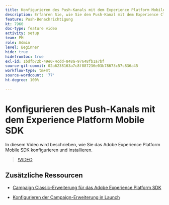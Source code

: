 ```yaml
---
title: Konfigurieren des Push-Kanals mit dem Experience Platform Mobile SDK
description: Erfahren Sie, wie Sie den Push-Kanal mit dem Experience Cloud Mobile SDK konfigurieren.
feature: Push-Benachrichtigung
kt: 7960
doc-type: feature video
activity: setup
team: PM
role: Admin
level: Beginner
hide: true
hidefromtoc: true
exl-id: 1bdfb72b-49e0-4cdd-848a-97648fb1a7bf
source-git-commit: 02a6238163a7c8f887236e03b78673c57c836a45
workflow-type: tm+mt
source-wordcount: '77'
ht-degree: 100%

---
```


# Konfigurieren des Push-Kanals mit dem Experience Platform Mobile SDK

In diesem Video wird beschrieben, wie Sie das Adobe Experience Platform Mobile SDK konfigurieren und installieren.

>[!VIDEO](https://video.tv.adobe.com/v/27699?quality=12)


## Zusätzliche Ressourcen

* [Campaign Classic-Erweiterung für das Adobe Experience Platform SDK](https://helpx-internal.corp.adobe.com/content/help/de/campaign/kb/acc-aep-extension.html)

* [Konfigurieren der Campaign-Erweiterung in Launch](https://aep-sdks.gitbook.io/docs/using-mobile-extensions/adobe-campaignclassic)
